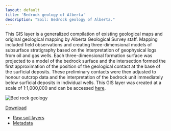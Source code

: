 ```yaml
---
layout: default
title: 'Bedrock geology of Alberta'
description: "Soil: Bedrock geology of Alberta."
---
```


This GIS layer is a generalized compilation of existing geological maps and 
original geological mapping by Alberta Geological Survey staff. Mapping included 
field observations and creating three-dimensional models of subsurface 
stratigraphy based on the interpretation of geophysical logs from oil and gas 
wells. Each three-dimensional formation surface was projected to a model of 
the bedrock surface and the intersection formed the first approximation of the 
position of the geological contact at the base of the surficial deposits. 
These preliminary contacts were then adjusted to honour outcrop data and the 
interpretation of the bedrock unit immediately below surficial deposits in 
individual wells. This GIS layer was created at a scale of 1:1,000,000 and 
can be accessed [here](http://www.ags.gov.ab.ca/publications/abstracts/MAP_600.html).

<div class="row">
  <div class="col-6 col-sm-6 col-lg-6">
  <p><img src="{{ site.contents }}/geospatial/soil/bedRockGeology200dpi.png" class="img-responsive" alt="Bed rock geology"/></p>
  </div>

  <div class="col-6 col-sm-6 col-lg-6">
    <span class="pull-right">
    <div class="btn-group">
      <a href="#" class="btn btn-primary dropdown-toggle" data-toggle="dropdown" aria-expanded="false">Download <i class="fa fa-download"></i></a>
      <ul class="dropdown-menu">
        <li><a href="{{ site.ftproot }}/geospatial/soil/ABMI_soilTypes_LayerJan2014.gdb.zip">Raw soil layers</a></li>
        <li><a href="{{ site.ftproot }}/geospatial/soil/soillayersfortheabmisppwebsite.zip">Metadata</a></li>
      </ul>
    </div>
    </span>
  </div>

</div>

